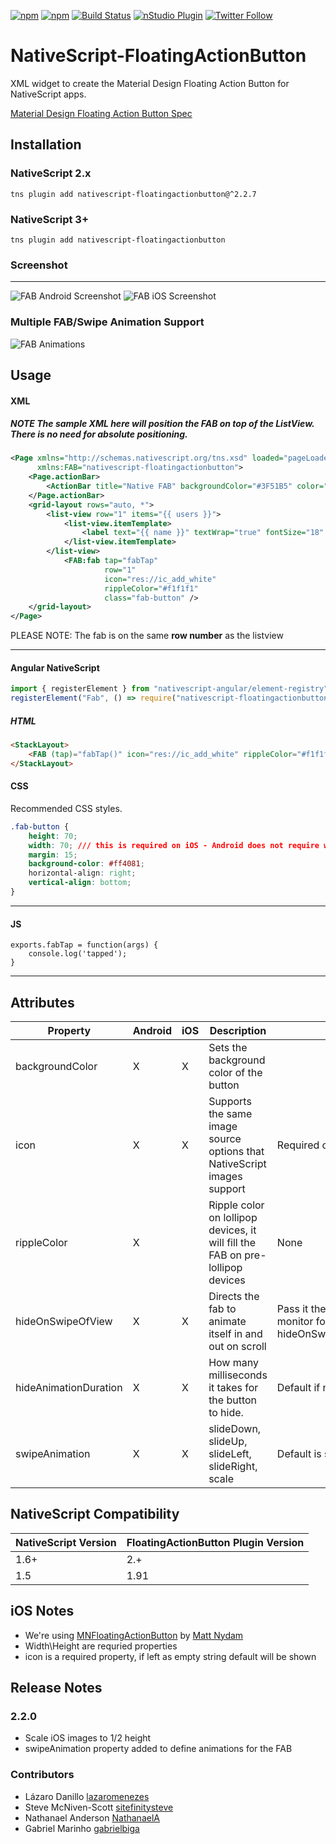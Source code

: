 [![npm](https://img.shields.io/npm/v/nativescript-floatingactionbutton.svg)](https://www.npmjs.com/package/nativescript-floatingactionbutton)
[![npm](https://img.shields.io/npm/dt/nativescript-floatingactionbutton.svg?label=npm%20downloads)](https://www.npmjs.com/package/nativescript-floatingactionbutton)
[![Build Status](https://travis-ci.org/bradmartin/nativescript-floatingactionbutton.svg?branch=master)](https://travis-ci.org/bradmartin/nativescript-floatingactionbutton)
[![nStudio Plugin](https://img.shields.io/badge/nStudio-Plugin-blue.svg)](http://nstudio.io)
[![Twitter Follow][twitter-image]][twitter-url]

[twitter-image]:https://img.shields.io/twitter/follow/bradwaynemartin.svg?style=social&label=Follow%20me
[twitter-url]:https://twitter.com/bradwaynemartin



# NativeScript-FloatingActionButton
XML widget to create the Material Design Floating Action Button for NativeScript apps.

[Material Design Floating Action Button Spec](https://www.google.com/design/spec/components/buttons-floating-action-button.html)

## Installation

### NativeScript 2.x
`tns plugin add nativescript-floatingactionbutton@^2.2.7`

### NativeScript 3+
`tns plugin add nativescript-floatingactionbutton`

### Screenshot
---------------
![FAB Android Screenshot](screens/android.png)
![FAB iOS Screenshot](screens/ios.png)

### Multiple FAB/Swipe Animation Support
![FAB Animations](screens/animations.gif)

## Usage

#### XML
##### **NOTE** The sample XML here will position the FAB on top of the ListView. There is no need for absolute positioning.
```XML
<Page xmlns="http://schemas.nativescript.org/tns.xsd" loaded="pageLoaded"
      xmlns:FAB="nativescript-floatingactionbutton">
    <Page.actionBar>
        <ActionBar title="Native FAB" backgroundColor="#3F51B5" color="#fff" />
    </Page.actionBar>
    <grid-layout rows="auto, *">
        <list-view row="1" items="{{ users }}">
            <list-view.itemTemplate>
                <label text="{{ name }}" textWrap="true" fontSize="18" margin="20" />
            </list-view.itemTemplate>
        </list-view>
            <FAB:fab tap="fabTap"
                     row="1"
                     icon="res://ic_add_white"
                     rippleColor="#f1f1f1"
                     class="fab-button" />
    </grid-layout>
</Page>
```
PLEASE NOTE: The fab is on the same **row number** as the listview 
***

#### Angular NativeScript
``` typescript
import { registerElement } from "nativescript-angular/element-registry";
registerElement("Fab", () => require("nativescript-floatingactionbutton").Fab);
```
##### HTML 
```HTML
<StackLayout>
    <FAB (tap)="fabTap()" icon="res://ic_add_white" rippleColor="#f1f1f1" class="fab-button"></FAB>
</StackLayout>
```

#### CSS
Recommended CSS styles.
```CSS
.fab-button {
    height: 70;
    width: 70; /// this is required on iOS - Android does not require width so you might need to adjust styles 
    margin: 15;
    background-color: #ff4081; 
    horizontal-align: right; 
    vertical-align: bottom; 
}
```

***

#### JS

```JS
exports.fabTap = function(args) {
    console.log('tapped');
}
```

***

## Attributes

| Property   |      Android      |  iOS | Description | Note |
|------------|-------------------|------|-------------|------|
| backgroundColor  |         X         | X    | Sets the background color of the button |
| icon       |         X         | X     | Supports the same image source options that NativeScript images support | Required on android
| rippleColor|         X         |      | Ripple color on lollipop devices, it will fill the FAB on pre-lollipop devices | None
| hideOnSwipeOfView|         X         |   X   | Directs the fab to animate itself in and out on scroll | Pass it the name of the view to monitor for a scroll event example: hideOnSwipeOfView="userListView"
| hideAnimationDuration|         X         |   X   | How many milliseconds it takes for the button to hide. | Default if not set: 300ms
| swipeAnimation|         X         |   X   | slideDown, slideUp, slideLeft, slideRight, scale | Default is slideDown

## NativeScript Compatibility

| NativeScript Version | FloatingActionButton Plugin Version |
|----------------------|-------------------------------------|
| 1.6+                  | 2.+                                 |
| 1.5                  | 1.91                                |  

## iOS Notes
- We're using [MNFloatingActionButton](http://cocoapods.org/pods/MNFloatingActionButton) by [Matt Nydam](https://github.com/mattnydam)
- Width\Height are requried properties
- icon is a required property, if left as empty string default will be shown

## Release Notes ##
### 2.2.0 ###
* Scale iOS images to 1/2 height
* swipeAnimation property added to define animations for the FAB

### Contributors

- Lázaro Danillo [lazaromenezes](https://github.com/lazaromenezes)
- Steve McNiven-Scott [sitefinitysteve](https://github.com/sitefinitysteve)
- Nathanael Anderson [NathanaelA]("https://github.com/NathanaelA)
- Gabriel Marinho [gabrielbiga](https://github.com/gabrielbiga)
